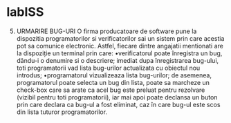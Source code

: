 # labISS
5. URMARIRE BUG-URI O firma producatoare de software pune la dispozitia programatorilor si verificatorilor sai un sistem prin care acestia pot sa comunice electronic. Astfel, fiecare dintre angajatii mentionati are la dispoziție un terminal prin care: 
    •verificatorul  poate  înregistra  un  bug,  dându-i  o  denumire  si  o  descriere;  imediat  dupa înregistrarea bug-ului, toti  programatorii vad  lista bug-urilor  actualizata cu obiectul nou introdus; 
    •programatorul vizualizeaza lista bug-urilor; de asemenea, programatorul poate selecta un bug din lista, poate sa marcheze un check-box care sa arate ca
	acel bug este preluat pentru rezolvare (vizibil pentru toti programatorii), iar mai apoi poate declansa un buton prin care declara ca bug-ul a fost eliminat, caz în care bug-ul este scos din lista tuturor programatorilor. 
